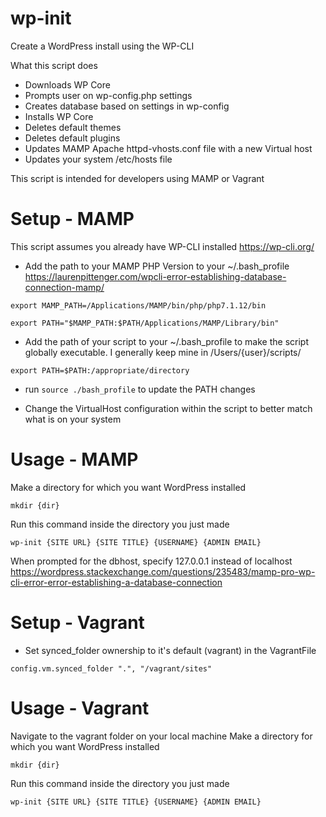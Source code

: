 # wp-init
Create a WordPress install using the WP-CLI

What this script does
- Downloads WP Core
- Prompts user on wp-config.php settings
- Creates database based on settings in wp-config
- Installs WP Core
- Deletes default themes
- Deletes default plugins
- Updates MAMP Apache httpd-vhosts.conf file with a new Virtual host
- Updates your system /etc/hosts file

This script is intended for developers using MAMP or Vagrant

# Setup - MAMP

This script assumes you already have WP-CLI installed
https://wp-cli.org/

 - Add the path to your MAMP PHP Version to your ~/.bash_profile
https://laurenpittenger.com/wpcli-error-establishing-database-connection-mamp/

`export MAMP_PATH=/Applications/MAMP/bin/php/php7.1.12/bin`

`export PATH="$MAMP_PATH:$PATH/Applications/MAMP/Library/bin"`

 - Add the path of your script to your ~/.bash_profile to make the script globally executable. I generally keep mine in /Users/{user}/scripts/

`export PATH=$PATH:/appropriate/directory`

- run `source ./bash_profile` to update the PATH changes

- Change the VirtualHost configuration within the script to better match what is on your system

# Usage - MAMP

Make a directory for which you want WordPress installed

`mkdir {dir}`

Run this command inside the directory you just made

`wp-init {SITE URL} {SITE TITLE} {USERNAME} {ADMIN EMAIL}`

When prompted for the dbhost, specify 127.0.0.1 instead of localhost
https://wordpress.stackexchange.com/questions/235483/mamp-pro-wp-cli-error-error-establishing-a-database-connection

# Setup - Vagrant

- Set synced_folder ownership to it's default (vagrant) in the VagrantFile

`config.vm.synced_folder ".", "/vagrant/sites"`

# Usage - Vagrant

Navigate to the vagrant folder on your local machine
Make a directory for which you want WordPress installed

`mkdir {dir}`

Run this command inside the directory you just made

`wp-init {SITE URL} {SITE TITLE} {USERNAME} {ADMIN EMAIL}`
